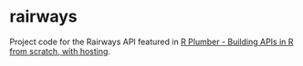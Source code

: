 # rairways

Project code for the Rairways API featured in [R Plumber - Building APIs in R from scratch, with hosting](https://www.udemy.com/course/r-plumber/?referralCode=7F65E66306A0F95EFC91).
